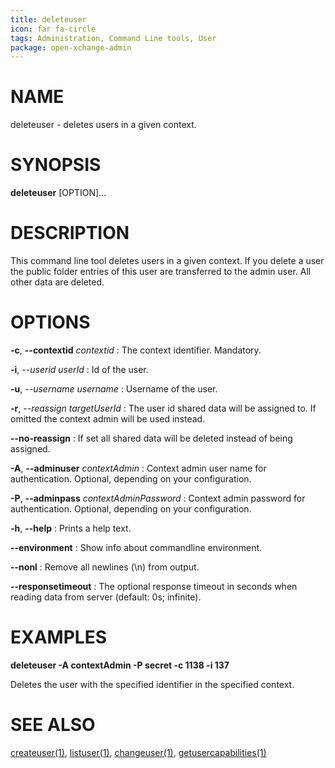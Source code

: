 ```yaml
---
title: deleteuser
icon: far fa-circle
tags: Administration, Command Line tools, User
package: open-xchange-admin
---
```


# NAME

deleteuser - deletes users in a given context.

# SYNOPSIS

**deleteuser** [OPTION]...

# DESCRIPTION

This command line tool deletes users in a given context. If you delete a user the public folder entries of this user are transferred to the admin user. All other data are deleted. 

# OPTIONS

**-c**, **--contextid** *contextid*
: The context identifier. Mandatory.

**-i**, *--userid* *userId*
: Id of the user.

**-u**, *--username* *username*
: Username of the user.

**-r**, *--reassign* *targetUserId*
: The user id shared data will be assigned to. If omitted the context admin will be used instead.

**--no-reassign**
: If set all shared data will be deleted instead of being assigned.

**-A**, **--adminuser** *contextAdmin*
: Context admin user name for authentication. Optional, depending on your configuration.

**-P**, **--adminpass** *contextAdminPassword*
: Context admin password for authentication. Optional, depending on your configuration.

**-h**, **--help**
: Prints a help text.

**--environment**
: Show info about commandline environment.

**--nonl**
: Remove all newlines (\\n) from output.

**--responsetimeout**
: The optional response timeout in seconds when reading data from server (default: 0s; infinite).

# EXAMPLES

**deleteuser -A contextAdmin -P secret -c 1138 -i 137**

Deletes the user with the specified identifier in the specified context.

# SEE ALSO

[createuser(1)](createuser), [listuser(1)](listuser), [changeuser(1)](changeuser), [getusercapabilities(1)](getusercapabilities)